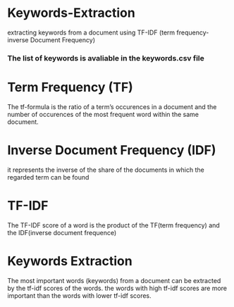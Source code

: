 # Keywords-Extraction
extracting keywords from a document using TF-IDF (term frequency-inverse Document Frequency) 

<h3> The list of keywords is avaliable in the keywords.csv file </h3>

# Term Frequency (TF)

<p> 
The tf-formula is the ratio of a term’s occurences in a document and the number of occurences of the most frequent word within 
the same document.
</p>

# Inverse Document Frequency (IDF)

<p>
 it represents the inverse of the share of the documents in which the regarded term can be found
</p>

# TF-IDF

<p>
The TF-IDF score of a word is the product of the TF(term frequency) and the IDF(inverse document frequence)
</p>

# Keywords Extraction

<p>
The most important words (keywords) from a document can be extracted by the tf-idf scores of the words.
the words with high tf-idf scores are more important than the words with lower tf-idf scores.
</p>


